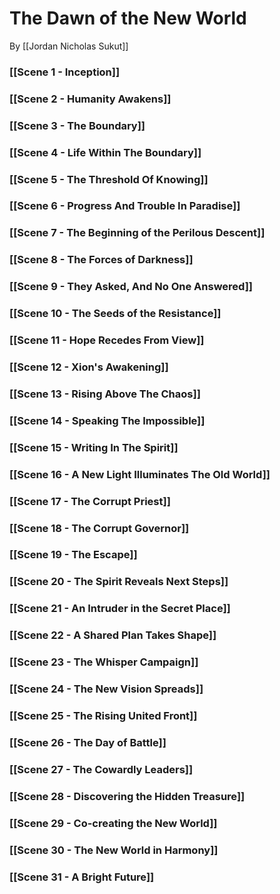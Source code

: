 # The Dawn of the New World

By [[Jordan Nicholas Sukut]]  

### [[Scene 1 - Inception]]

### [[Scene 2 - Humanity Awakens]]

### [[Scene 3 - The Boundary]]

### [[Scene 4 - Life Within The Boundary]]   

### [[Scene 5 - The Threshold Of Knowing]]

### [[Scene 6 - Progress And Trouble In Paradise]]   

### [[Scene 7 - The Beginning of the Perilous Descent]] 

### [[Scene 8 - The Forces of Darkness]] 

### [[Scene 9 - They Asked, And No One Answered]]   

### [[Scene 10 - The Seeds of the Resistance]]

### [[Scene 11 - Hope Recedes From View]] 

### [[Scene 12 - Xion's Awakening]] 
  
### [[Scene 13 - Rising Above The Chaos]] 

### [[Scene 14 - Speaking The Impossible]] 

### [[Scene 15 - Writing In The Spirit]]

### [[Scene 16 - A New Light Illuminates The Old World]] 

### [[Scene 17 - The Corrupt Priest]] 

### [[Scene 18 - The Corrupt Governor]] 

### [[Scene 19 - The Escape]] 

### [[Scene 20 - The Spirit Reveals Next Steps]]

### [[Scene 21 - An Intruder in the Secret Place]]

### [[Scene 22 - A Shared Plan Takes Shape]]

### [[Scene 23 - The Whisper Campaign]]

### [[Scene 24 - The New Vision Spreads]]

### [[Scene 25 - The Rising United Front]]

### [[Scene 26 - The Day of Battle]]

### [[Scene 27 - The Cowardly Leaders]]

### [[Scene 28 - Discovering the Hidden Treasure]]

### [[Scene 29 - Co-creating the New World]]

### [[Scene 30 - The New World in Harmony]]

### [[Scene 31 - A Bright Future]]

